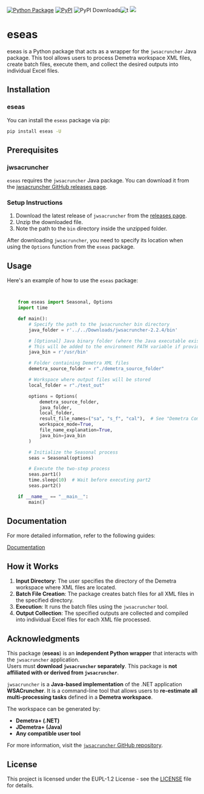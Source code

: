 

[![Python Package](https://github.com/SermetPekin/eseas-repo/actions/workflows/python-package.yml/badge.svg?2)](https://github.com/SermetPekin/eseas-repo/actions/workflows/python-package.yml)
[![PyPI](https://img.shields.io/pypi/v/eseas)](https://img.shields.io/pypi/v/eseas) ![PyPI Downloads](https://static.pepy.tech/badge/eseas?2)![t](https://img.shields.io/badge/status-maintained-yellow.svg) [![](https://img.shields.io/badge/python-3.9+-blue.svg)](https://www.python.org/downloads/) 



 



# eseas

eseas is a Python package that acts as a wrapper for the `jwsacruncher` Java package. This tool allows users to process Demetra workspace XML files, create batch files, execute them, and collect the desired outputs into individual Excel files.

## Installation

### eseas

You can install the `eseas` package via pip:

```bash
pip install eseas -U
```

 
## Prerequisites

### jwsacruncher

`eseas` requires the `jwsacruncher` Java package. You can download it
from the [jwsacruncher GitHub releases page](https://github.com/jdemetra/jwsacruncher/releases).

### Setup Instructions

1. Download the latest release of `jwsacruncher` from the [releases page](https://github.com/jdemetra/jwsacruncher/releases).
2. Unzip the downloaded file.
3. Note the path to the `bin` directory inside the unzipped folder.

After downloading `jwsacruncher`, you need to specify its location when using the `Options` function from the `eseas` package.

## Usage

Here's an example of how to use the `eseas` package:

```python


    from eseas import Seasonal, Options
    import time

    def main():
        # Specify the path to the jwsacruncher bin directory
        java_folder = r'../../Downloads/jwsacruncher-2.2.4/bin' 

        # [Optional] Java binary folder (where the Java executable exists)
        # This will be added to the environment PATH variable if provided.
        java_bin = r'/usr/bin'

        # Folder containing Demetra XML files
        demetra_source_folder = r"./demetra_source_folder"

        # Workspace where output files will be stored
        local_folder = r"./test_out"

        options = Options(
            demetra_source_folder,
            java_folder,
            local_folder,
            result_file_names=("sa", "s_f", "cal"),  # See "Demetra Components" below
            workspace_mode=True,
            file_name_explanation=True,
            java_bin=java_bin
        )

        # Initialize the Seasonal process
        seas = Seasonal(options)

        # Execute the two-step process
        seas.part1()
        time.sleep(10)  # Wait before executing part2
        seas.part2()

    if __name__ == "__main__":
        main()


```

## Documentation

For more detailed information, refer to the following guides:

[Documentation](https://eseas-repo.readthedocs.io/en/latest/home.html)

## How it Works

1. **Input Directory**: The user specifies the directory of the Demetra workspace where XML files are located.
2. **Batch File Creation**: The package creates batch files for all XML files in the specified directory.
3. **Execution**: It runs the batch files using the `jwsacruncher` tool.
4. **Output Collection**: The specified outputs are collected and compiled into individual Excel files for each XML file processed.



## Acknowledgments
This package (**eseas**) is an **independent Python wrapper** that interacts with the `jwsacruncher` application.  
Users must **download `jwsacruncher` separately**. This package is **not affiliated with or derived from `jwsacruncher`**.

`jwsacruncher` is a **Java-based implementation** of the .NET application **WSACruncher**. It is a command-line tool that allows users to **re-estimate all multi-processing tasks** defined in a **Demetra workspace**.  

The workspace can be generated by:
- **Demetra+ (.NET)**
- **JDemetra+ (Java)**
- **Any compatible user tool**


For more information, visit the [`jwsacruncher` GitHub repository](https://github.com/jdemetra/jwsacruncher).



## License

This project is licensed under the EUPL-1.2 License - see the [LICENSE](https://github.com/SermetPekin/eseas-repo/LICENSE) file for details.
